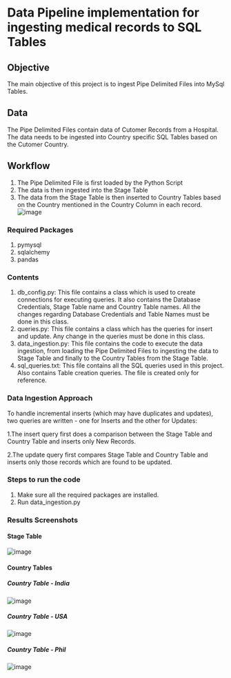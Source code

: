 # Data Pipeline implementation for ingesting medical records to SQL Tables

## Objective
The main objective of this project is to ingest Pipe Delimited Files into MySql Tables.

## Data
The Pipe Delimited Files contain data of Cutomer Records from a Hospital. 
The data needs to be ingested into Country specific SQL Tables based on the Cutomer Country.

## Workflow

1. The Pipe Delimited File is first loaded by the Python Script
2. The data is then ingested into the Stage Table
3. The data from the Stage Table is then inserted to Country Tables based on the Country mentioned in the Country Column in each record.
![image](https://user-images.githubusercontent.com/43230261/117928612-6da4c000-b319-11eb-9087-c98d50f2b044.png)


### Required Packages
1. pymysql
2. sqlalchemy
3. pandas

### Contents
1. db_config.py: This file contains a class which is used to create connections for executing queries. It also contains the Database Credentials, Stage Table name and Country Table names. All the changes regarding Database Credentials and Table Names must be done in this class.
2. queries.py: This file contains a class which has the queries for insert and update. Any change in the queries must be done in this class.
3. data_ingestion.py: This file contains the code to execute the data ingestion, from loading the Pipe Delimited Files to ingesting the data to Stage Table and finally to the Country Tables from the Stage Table.
4. sql_queries.txt: This file contains all the SQL queries used in this project. Also contains Table creation queries. The file is created only for reference.

### Data Ingestion Approach

To handle incremental inserts (which may have duplicates and updates), two queries are written - one for Inserts and the other for Updates:

1.The insert query first does a comparison between the Stage Table and Country Table and inserts only New Records.

2.The update query first compares Stage Table and Country Table and inserts only those records which are found to be updated.

### Steps to run the code
1. Make sure all the required packages are installed.
2. Run data_ingestion.py

### Results Screenshots

#### Stage Table
![image](https://user-images.githubusercontent.com/43230261/117933335-16a1e980-b31f-11eb-94bf-8b30b9dededd.png)

#### Country Tables

##### Country Table - India
![image](https://user-images.githubusercontent.com/43230261/117933720-7e583480-b31f-11eb-94d0-6595f39d5284.png)

##### Country Table - USA
![image](https://user-images.githubusercontent.com/43230261/117933786-9334c800-b31f-11eb-91a9-d2f4feb458f9.png)

##### Country Table - Phil
![image](https://user-images.githubusercontent.com/43230261/117933862-a6479800-b31f-11eb-996c-30a696175089.png)



